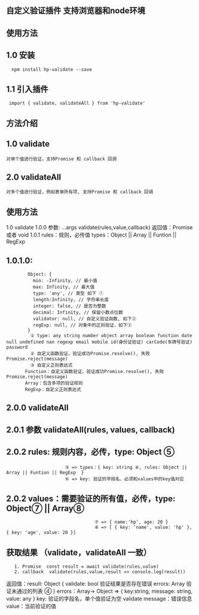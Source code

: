 ## 自定义验证插件 支持浏览器和node环境

## 使用方法
   ## 1.0 安装 
      npm install hp-validate --save
   ## 1.1 引入插件
     import { validate, validateAll } from 'hp-validate'

## 方法介绍
   ## 1.0 validate
    对单个值进行验证，支持Promise 和 callback 回调
   ## 2.0 validateAll
    对多个值进行验证，例如表单所有项, 支持Promise 和 callback 回调

## 使用方法
   1.0 validate
   1.0.0 参数: ...args validate(rules,value,callback) 返回值：Promise 或者 void
   1.0.1 rules：规则，必传值 types：Object || Array || Funtion || RegExp 
  ## 1.0.1.0: 
            Object: { 
              min: -Infinity, // 最小值
              max: Infinity, // 最大值
              type: 'any', // 类型 如下 ①
              length:Infinity, // 字符串长度
              integer: false, // 是否为整数
              decimal: Infinity, // 保留小数点位数
              validator: null, // 自定义验证函数, 如下②
              regExp: null, // 对象中的正则验证，如下③
            }
             ① type: any string number object array boolean function date null undefined nan regexp email mobile id(身份证验证) carCode(车牌号验证) password
             ② 自定义函数验证，验证成功Promise.resolve(), 失败Promise.reject(message)
             ③ 自定义正则表达式
           Function：自定义函数验证，验证成功Promise.resolve(), 失败Promise.reject(message)
           Array：包含多项的验证规则
           RegExp：自定义正则表达式

  ## 2.0.0 validateAll
  ## 2.0.1 参数 validateAll(rules, values, callback)
  ## 2.0.2 rules: 规则内容，必传，type: Object ⑤
                          ⑤ => types：{ key: string ⑥, rules: Object || Array || Funtion || RegExp  }
                          ⑥ => key: 验证的字段名，必须和values中的key值对应
  ## 2.0.2 values：需要验证的所有值，必传，type: Object⑦ || Array⑧
                                     ⑦ => { name:'hp', age: 20 }
                                     ⑧ => [ { key: 'name', value: 'hp' }, { key: 'age', value: 20 }]

  ## 获取结果 （validate，validateAll 一致）
       1. Promise  const result = await validate(rules,value)
       2. callback  validate(rules,value,result => console.log(result))
   返回值：result: Object {
                     validate: bool 验证结果是否存在错误
                     errors: Array  验证未通过的列表 ④
                 }
                      errors：Array-> Object => { key:string, message: string, value: any }
                                                key: 验证的字段名，单个值验证为空 validate
                                                message：错误信息
                                                value：当前验证的值